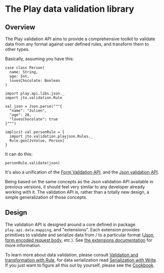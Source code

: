 # The Play data validation library

## Overview

The Play validation API aims to provide a comprehensive toolkit to validate data from any format against user defined rules, and transform them to other types.

Basically, assuming you have this:

```tut:silent
case class Person(
  name: String,
  age: Int,
  lovesChocolate: Boolean
)
```

```tut:silent
import play.api.libs.json._
import jto.validation.Rule

val json = Json.parse("""{
  "name": "Julien",
  "age": 28,
  "lovesChocolate": true
}""")

implicit val personRule = {
  import jto.validation.playjson.Rules._
  Rule.gen[JsValue, Person]
}
```

It can do this:

```tut
personRule.validate(json)
```

It's also a unification of the [Form Validation API](https://www.playframework.com/documentation/2.3.x/ScalaForms), and the [Json validation API](https://www.playframework.com/documentation/2.3.x/ScalaJsonCombinators).

Being based on the same concepts as the Json validation API available in previous versions, it should feel very similar to any developer already working with it. The validation API is, rather than a totally new design, a simple generalization of those concepts.

## Design

The validation API is designed around a core defined in package `play.api.data.mapping`, and "extensions". Each extension provides primitives to validate and serialize data from / to a particular format ([Json](ScalaValidationJson.md), [form encoded request body](ScalaValidationMigrationForm.md), etc.). See [the extensions documentation](ScalaValidationExtensions.md) for more information.

To learn more about data validation, please consult [Validation and transformation with Rule](ScalaValidationRule.md), for data serialization read [Serialization with Write](ScalaValidationWrite.md). If you just want to figure all this out by yourself, please see the [Cookbook](ScalaValidationCookbook.md).
